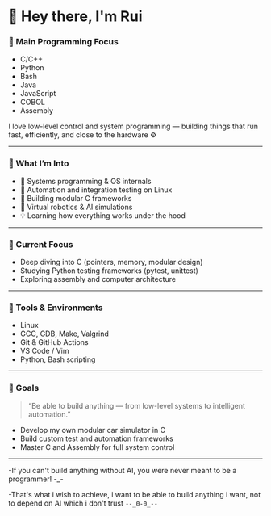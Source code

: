 # 👋 Hey there, I'm Rui

### 🧠 Main Programming Focus
- C/C++  
- Python  
- Bash  
- Java  
- JavaScript  
- COBOL  
- Assembly  

I love low-level control and system programming — building things that run fast, efficiently, and close to the hardware ⚙️

---

### 🧩 What I’m Into
- 🧱 Systems programming & OS internals
- 🧮 Automation and integration testing on Linux
- 🧰 Building modular C frameworks
- 🤖 Virtual robotics & AI simulations
- 💡 Learning how everything works under the hood

---

### 🧪 Current Focus
- Deep diving into C (pointers, memory, modular design)
- Studying Python testing frameworks (pytest, unittest)
- Exploring assembly and computer architecture

---

### 🔧 Tools & Environments
- Linux
- GCC, GDB, Make, Valgrind  
- Git & GitHub Actions  
- VS Code / Vim  
- Python, Bash scripting  

---

### 🚀 Goals
> “Be able to build anything — from low-level systems to intelligent automation.”

- Develop my own modular car simulator in C  
- Build custom test and automation frameworks  
- Master C and Assembly for full system control

---

-If you can't build anything without AI, you were never meant to be a programmer! -_-

-That's what i wish to achieve, i want to be able to build anything i want, not to depend on AI which i don't trust `--_0-0_--`
